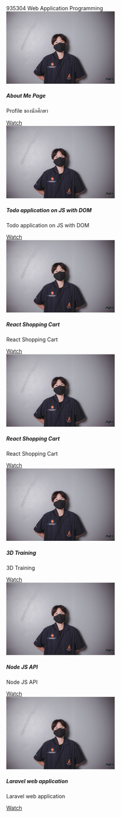<title>Document</title> <script src="https://cdn.jsdelivr.net/npm/bootstrap@5.1.3/dist/js/bootstrap.bundle.min.js" integrity="sha384-ka7Sk0Gln4gmtz2MlQnikT1wXgYsOg+OMhuP+IlRH9sENBO0LRn5q+8nbTov4+1p" crossorigin="anonymous"></script>
935304 Web Application Programming

<div class="col">
<div class="card" style="width: 18rem;">
  <img src="/img/DSC_4882.jpg" class="card-img-top" alt="...">
  <div class="card-body">
    <h5 class="card-title">About Me Page</h5>
    <p class="card-text">Profile ของนักศึกษา</p>
    <a href="/aboutme.html" class="btn btn-primary">Watch</a>
  </div>
</div>
</div>

<div class="col">
<div class="card" style="width: 18rem;">
  <img src="/img/DSC_4882.jpg" class="card-img-top" alt="...">
  <div class="card-body">
    <h5 class="card-title">Todo application on JS with DOM</h5>
    <p class="card-text">Todo application on JS with DOM</p>
    <a href="/indexjs.html" class="btn btn-primary">Watch</a>
  </div>
</div>
</div>

<div class="col">
<div class="card" style="width: 18rem;">
  <img src="/img/DSC_4882.jpg" class="card-img-top" alt="...">
  <div class="card-body">
    <h5 class="card-title">React Shopping Cart</h5>
    <p class="card-text">React Shopping Cart</p>
    <a href="/aboutme.html" class="btn btn-primary">Watch</a>
  </div>
</div>
</div>

<div class="col">
<div class="card" style="width: 18rem;">
  <img src="/img/DSC_4882.jpg" class="card-img-top" alt="...">
  <div class="card-body">
    <h5 class="card-title">React Shopping Cart</h5>
    <p class="card-text">React Shopping Cart</p>
    <a href="/aboutme.html" class="btn btn-primary">Watch</a>
  </div>
</div>
</div>

<div class="col">
<div class="card" style="width: 18rem;">
  <img src="/img/DSC_4882.jpg" class="card-img-top" alt="...">
  <div class="card-body">
    <h5 class="card-title">3D Training</h5>
    <p class="card-text">3D Training</p>
    <a href="/aboutme.html" class="btn btn-primary">Watch</a>
  </div>
</div>
</div>

<div class="col">
<div class="card" style="width: 18rem;">
  <img src="/img/DSC_4882.jpg" class="card-img-top" alt="...">
  <div class="card-body">
    <h5 class="card-title">Node JS API</h5>
    <p class="card-text">Node JS API</p>
    <a href="/aboutme.html" class="btn btn-primary">Watch</a>
  </div>
</div>
</div

<div class="col">
<div class="card" style="width: 18rem;">
  <img src="/img/DSC_4882.jpg" class="card-img-top" alt="...">
  <div class="card-body">
    <h5 class="card-title">Laravel web application</h5>
    <p class="card-text">Laravel web application</p>
    <a href="/aboutme.html" class="btn btn-primary">Watch</a>
  </div>
</div>
</div
